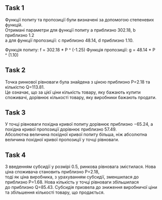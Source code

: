 ## Task 1
Функції попиту та пропозиції були визначені за допомогою степеневих функцій.  
Отримані параметри для функції попиту a приблизно 302.18, b приблизно 1.2  
а для функції пропозиції: с приблизно 48.14, d приблизно 1.10.  

Функція попиту: f = 302.18  * P ^ (-1.25)
Функція пропозиції: g = 48.14  * P ^ (1.10)

## Task 2
Точка ринкової рівноваги була знайдена з ціною приблизно P=2.18 та кількістю Q=113.81.  
Це означає, що за цієї ціни кількість товару, яку бажають купити споживачі, дорівнює кількості товару, яку виробники бажають продати.

## Task 3
У точці рівноваги похідна кривої попиту дорівнює приблизно −65.24, а похідна кривої пропозиції дорівнює приблизно 57.49.  
Абсолютна величина похідної кривої попиту більша, ніж абсолютна величина похідної кривої пропозиції у точці рівноваги.

## Task 4
З введенням субсидії у розмірі 0.5, ринкова рівновага змістилася. Нова ціна споживача становить приблизно P=2.18,  
тоді як ціна виробника, з урахуванням субсидії, зменшилася до приблизно P=1.68. Нова кількість у точці рівноваги збільшилася  
до приблизно Q=85.43. Субсидія призвела до зниження виробничої ціни та збільшення кількості товару, що продається.
